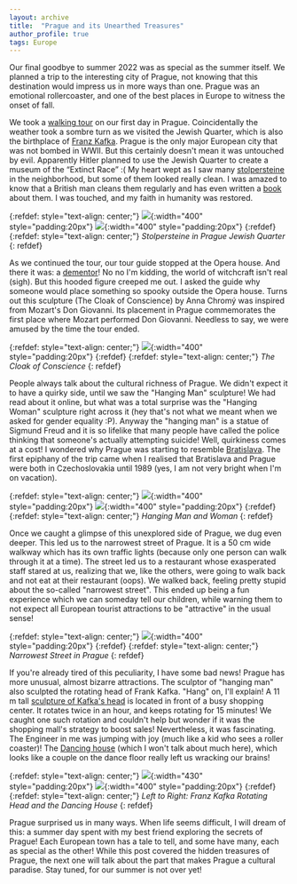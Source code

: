 ```yaml
---
layout: archive
title:  "Prague and its Unearthed Treasures"
author_profile: true
tags: Europe
---
```


Our final goodbye to summer 2022 was as special as the summer itself. We planned a trip to the interesting city of Prague, not knowing that this destination would impress us in more ways than one. Prague was an emotional rollercoaster, and one of the best places in Europe to witness the onset of fall.

We took a [walking tour](https://www.neweuropetours.eu/sandemans-tours/prague/free-tour-of-prague/) on our first day in Prague. Coincidentally the weather took a sombre turn as we visited the Jewish Quarter, which is also the birthplace of [Franz Kafka](https://en.wikipedia.org/wiki/Franz_Kafka). Prague is the only major European city that was not bombed in WWII. But this certainly doesn't mean it was untouched by evil. Apparently Hitler planned to use the Jewish Quarter to create a museum of the “Extinct Race” :( My heart wept as I saw many [stolpersteine](https://en.wikipedia.org/wiki/Stolperstein) in the neighborhood, but some of them looked really clean. I was amazed to know that a British man cleans them regularly and has even written a [book](https://www.expats.cz/czech-news/article/a-new-book-tells-the-story-behind-each-of-prague-s-stolpersteine) about them. I was touched, and my faith in humanity was restored.

{:refdef: style="text-align: center;"}
![](/images/Prague7.jpg){:width="400" style="padding:20px"}
![](/images/Prague6.jpg){:width="400" style="padding:20px"}
{:refdef}
{:refdef: style="text-align: center;"}
*Stolpersteine in Prague Jewish Quarter*
{: refdef}

As we continued the tour, our tour guide stopped at the Opera house. And there it was: a [dementor](https://harrypotter.fandom.com/wiki/Dementor)! No no I'm kidding, the world of witchcraft isn't real (sigh). But this hooded figure creeped me out. I asked the guide why someone would place something so spooky outside the Opera house. Turns out this sculpture (The Cloak of Conscience) by Anna Chromý was inspired from Mozart's Don Giovanni. Its placement in Prague commemorates the first place where Mozart performed Don Giovanni. Needless to say, we were amused by the time the tour ended.  

{:refdef: style="text-align: center;"}
![](/images/Prague9.jpg){:width="400" style="padding:20px"}
{:refdef}
{:refdef: style="text-align: center;"}
*The Cloak of Conscience*
{: refdef}

People always talk about the cultural richness of Prague. We didn't expect it to have a quirky side, until we saw the "Hanging Man" sculpture! We had read about it online, but what was a total surprise was the "Hanging Woman" sculpture right across it (hey that's not what we meant when we asked for gender equality :P). Anyway the "hanging man" is a statue of Sigmund Freud and it is so lifelike that many people have called the police thinking that someone's actually attempting suicide! Well, quirkiness comes at a cost! I wondered why Prague was starting to resemble [Bratislava](https://mugdhak30.github.io/Bratislava-Sculpting-Simplicity/). The first epiphany of the trip came when I realised that Bratislava and Prague were both in Czechoslovakia until 1989 (yes, I am not very bright when I'm on vacation).
 
{:refdef: style="text-align: center;"}
![](/images/Prague1.jpg){:width="400" style="padding:20px"}
![](/images/Prague2.jpg){:width="400" style="padding:20px"}
{:refdef}
{:refdef: style="text-align: center;"}
*Hanging Man and Woman*
{: refdef}

Once we caught a glimpse of this unexplored side of Prague, we dug even deeper. This led us to the narrowest street of Prague. It is a 50 cm wide walkway which has its own traffic lights (because only one person can walk through it at a time). The street led us to a restaurant whose exasperated staff stared at us, realizing that we, like the others, were going to walk back and not eat at their restaurant (oops). We walked back, feeling pretty stupid about the so-called "narrowest street". This ended up being a fun experience which we can someday tell our children, while warning them to not expect all European tourist attractions to be "attractive" in the usual sense!

{:refdef: style="text-align: center;"}
![](/images/Prague3.jpg){:width="400" style="padding:20px"}
{:refdef}
{:refdef: style="text-align: center;"}
*Narrowest Street in Prague*
{: refdef}

If you're already tired of this peculiarity, I have some bad news! Prague has more unusual, almost bizarre attractions. The sculptor of "hanging man" also sculpted the rotating head of Frank Kafka. "Hang" on, I'll explain! A 11 m tall [sculpture of Kafka's head](https://www.tours-prague.eu/prague-franz-kafka-statue.phtml) is located in front of a busy shopping center. It rotates twice in an hour, and keeps rotating for 15 minutes! We caught one such rotation and couldn't help but wonder if it was the shopping mall's strategy to boost sales! Nevertheless, it was fascinating. The Engineer in me was jumping with joy (much like a kid who sees a roller coaster)! The [Dancing house](https://en.wikipedia.org/wiki/Dancing_House) (which I won't talk about much here), which looks like a couple on the dance floor really left us wracking our brains!

{:refdef: style="text-align: center;"}
![](/images/Prague4.jpg){:width="430" style="padding:20px"}
![](/images/Prague5.jpg){:width="400" style="padding:20px"}
{:refdef}
{:refdef: style="text-align: center;"}
*Left to Right: Franz Kafka Rotating Head and the Dancing House*
{: refdef}

Prague surprised us in many ways. When life seems difficult, I will dream of this: a summer day spent with my best friend exploring the secrets of Prague! Each European town has a tale to tell, and some have many, each as special as the other! While this post covered the hidden treasures of Prague, the next one will talk about the part that makes Prague a cultural paradise. Stay tuned, for our summer is not over yet! 